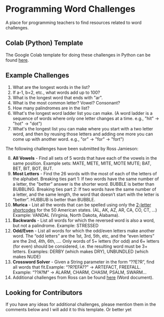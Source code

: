 # Programming Word Challenges

 A place for programming teachers to find resources related to word challenges. 

 ## Colab (Python) Template

 The Google Colab template for doing these challenges in Python can be found [here](https://github.com/pbeens/Programming-Word-Challenges/blob/main/Word_Challenges_Template_Colab_Python.ipynb).

## Example Challenges

1. What are the longest words in the list?
1. If a-1, b=2, etc., what words add up to 100?
1. What is the longest word that ends with "ar".
1. What is the most common letter? Vowel? Consonant?
1. How many palindromes are in the list?
1. What's the longest word ladder list you can make. (A word ladder is a sequence of words where only one letter changes at a time. e.g., "hit" → "hot" → "dot")
1. What's the longest list you can make where you start with a two letter word, and then by reusing those letters and adding one more you can come up with another word. e.g., "or" → "for" → "fort")

The following challenges have been submitted by Ross Jamieson:

8. **All Vowels** - Find all sets of 5 words that have each of the vowels in the same position. Example sets: MATE, METE, MITE, MOTE MUTE; BAT, BET, BIT, BOT, BUT.
1. **Most Letters** - Find the 26 words with the most of each of the letters of the alphabet. Breaking ties part 1: If two words have the same number of a letter, the "better” answer is the shorter word. BUBBLE is better than BUBBLING. Breaking ties part 2: If two words have the same number of a letter, and the same length, the word that doesn’t start with the letter is “better”. HUBBUB is better than BUBBLE.
1. **Murica** - List all the words that can be spelled using only the [2-letter shortcodes](https://raw.githubusercontent.com/jasonong/List-of-US-States/master/states.csv) for the 50 American states. (AL, AK, AZ, AR, CA, CO, CT, …)
Example: VANDAL (Virginia, North Dakota, Alabama).
1. **Backwards** - List all words for which the reversed word is also a word, but not a palindrome. Example: STRESSED
1. **Odd/Even** - List all words for which the odd/even letters make another word. The “odd letters” are the 1st, 3rd, 5th, etc, and the “even letters” are the 2nd, 4th, 6th, …. Only words of 5+ letters (for odd) and 6+ letters (for even) should be considered, i.e. the resulting word must be 3+ letters. Examples: DERBY (which makes DRY), UNBUNDLED (which makes NUDE)
1. **Crossword Solver** - Given a String parameter in the form “??E?R”, find all words that fit.Example: “?R?EFA??” → ARTEFACT, FREEFALL.
Example: “??A?M” → ALARM, CHARM, CHASM, PSALM, SWARM…
1. Additional challenges from Ross can be found [here](Resources\Ross-Jamieson-Word-Challenges.docx) (Word document).

## Looking for Contributors

If you have any ideas for additional challenges, please mention them in the comments below and I will add it to this template. Or better yet
